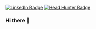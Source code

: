 [![LinkedIn Badge](https://img.shields.io/badge/LinkedIn-Profile-informational?style=flat&logo=linkedin&logoColor=white&color=0D76A8)](https://www.linkedin.com/in/nikita-zamyslov)
[![Head Hunter Badge](https://img.shields.io/badge/HH-Profile-informational?7857057827?style=flat&logo=linkedin&logoColor=white&color=0D76A8)](https://spb.hh.ru/resume/209724f2ff0909bbc30039ed1f683454673268)

### Hi there 👋
